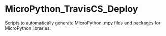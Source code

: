 # MicroPython_TravisCS_Deploy
Scripts to automatically generate MicroPython .mpy files and packages for MicroPython libraries.

